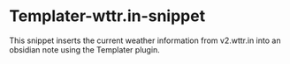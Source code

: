 # Templater-wttr.in-snippet
This snippet inserts the current weather information from v2.wttr.in into an obsidian note using the Templater plugin.
